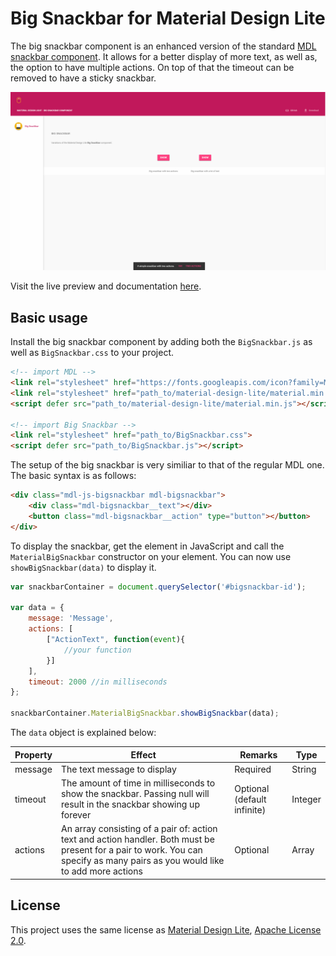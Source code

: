 # Big Snackbar for Material Design Lite

The big snackbar component is an enhanced version of the standard [MDL snackbar component](https://getmdl.io/components/index.html#snackbar-section). It allows for a better display of more text, as well as, the option to have multiple actions. On top of that the timeout can be removed to have a sticky snackbar.

![Screenshot of page using big snackbars](https://raw.githubusercontent.com/LeonStaufer/material-bigsnackbar/master/assets/overview.jpg)

Visit the live preview and documentation [here](https://).

## Basic usage

Install the big snackbar component by adding both the ``BigSnackbar.js`` as well as ``BigSnackbar.css`` to your project.

```html
<!-- import MDL -->
<link rel="stylesheet" href="https://fonts.googleapis.com/icon?family=Material+Icons">
<link rel="stylesheet" href="path_to/material-design-lite/material.min.css">
<script defer src="path_to/material-design-lite/material.min.js"></script> 
  
<!-- import Big Snackbar -->   
<link rel="stylesheet" href="path_to/BigSnackbar.css">
<script defer src="path_to/BigSnackbar.js"></script>
```

The setup of the big snackbar is very similiar to that of the regular MDL one. The basic syntax is as follows:

```html
<div class="mdl-js-bigsnackbar mdl-bigsnackbar">
    <div class="mdl-bigsnackbar__text"></div>
    <button class="mdl-bigsnackbar__action" type="button"></button>
</div>
```

To display the snackbar, get the element in JavaScript and call the ``MaterialBigSnackbar`` constructor on your element. You can now use ``showBigSnackbar(data)`` to display it.

```javascript
var snackbarContainer = document.querySelector('#bigsnackbar-id');

var data = {
    message: 'Message',
    actions: [
        ["ActionText", function(event){
            //your function
        }]
    ],
    timeout: 2000 //in milliseconds
};

snackbarContainer.MaterialBigSnackbar.showBigSnackbar(data);
```

The ``data`` object is explained below:

|Property|Effect|Remarks|Type|
|--- |--- |--- |--- |
|message|The text message to display|Required|String|
|timeout|The amount of time in milliseconds to show the snackbar. Passing null will result in the snackbar showing up forever|Optional (default infinite)|Integer|
|actions|An array consisting of a pair of: action text and action handler. Both must be present for a pair to work. You can specify as many pairs as you would like to add more actions|Optional|Array|

## License

This project uses the same license as [Material Design Lite](https://github.com/google/material-design-lite), [Apache License 2.0](https://github.com/LeonStaufer/material-bigsnackbar/blob/master/LICENSE).
